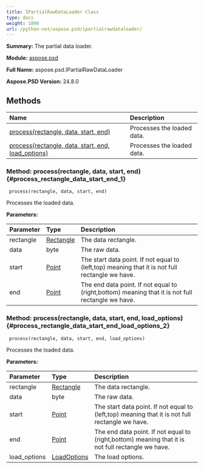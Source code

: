 ```yaml
---
title: IPartialRawDataLoader Class
type: docs
weight: 1890
url: /python-net/aspose.psd/ipartialrawdataloader/
---
```


**Summary:** The partial data loader.

**Module:** [aspose.psd](/psd/python-net/aspose.psd/)

**Full Name:** aspose.psd.IPartialRawDataLoader

**Aspose.PSD Version:** 24.8.0

## **Methods**
| **Name** | **Description** |
| :- | :- |
| [process(rectangle, data, start, end)](#process_rectangle_data_start_end_1) | Processes the loaded data. |
| [process(rectangle, data, start, end, load_options)](#process_rectangle_data_start_end_load_options_2) | Processes the loaded data. |


### Method: process(rectangle, data, start, end) {#process_rectangle_data_start_end_1}


```
 process(rectangle, data, start, end) 
```

Processes the loaded data.

**Parameters:**

| Parameter | Type | Description |
| :- | :- | :- |
| rectangle | [Rectangle](/psd/python-net/aspose.psd/rectangle) | The data rectangle. |
| data | byte | The raw data. |
| start | [Point](/psd/python-net/aspose.psd/point) | The start data point. If not equal to (left,top) meaning that it is not full rectangle we have. |
| end | [Point](/psd/python-net/aspose.psd/point) | The end data point. If not equal to (right,bottom) meaning that it is not full rectangle we have. |

### Method: process(rectangle, data, start, end, load_options) {#process_rectangle_data_start_end_load_options_2}


```
 process(rectangle, data, start, end, load_options) 
```

Processes the loaded data.

**Parameters:**

| Parameter | Type | Description |
| :- | :- | :- |
| rectangle | [Rectangle](/psd/python-net/aspose.psd/rectangle) | The data rectangle. |
| data | byte | The raw data. |
| start | [Point](/psd/python-net/aspose.psd/point) | The start data point. If not equal to (left,top) meaning that it is not full rectangle we have. |
| end | [Point](/psd/python-net/aspose.psd/point) | The end data point. If not equal to (right,bottom) meaning that it is not full rectangle we have. |
| load_options | [LoadOptions](/psd/python-net/aspose.psd/loadoptions) | The load options. |

